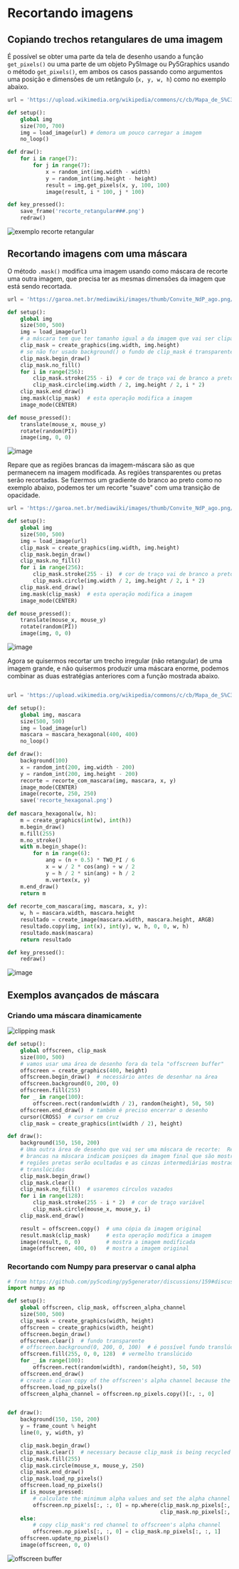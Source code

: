 # Recortando imagens

## Copiando trechos retangulares de uma imagem

É possível se obter uma parte da tela de desenho usando a função `get_pixels()` ou uma parte de um objeto Py5Image ou Py5Graphics usando o método `get_pixels()`, em ambos os casos passando como argumentos uma posição e dimensões de um retângulo (`x, y, w, h`) como no exemplo abaixo.

```python
url = 'https://upload.wikimedia.org/wikipedia/commons/c/cb/Mapa_de_S%C3%A3o_Paulo_-_1924.jpg'

def setup():
    global img
    size(700, 700)
    img = load_image(url) # demora um pouco carregar a imagem
    no_loop()

def draw():
    for i in range(7):
        for j in range(7):
            x = random_int(img.width - width)
            y = random_int(img.height - height)
            result = img.get_pixels(x, y, 100, 100)
            image(result, i * 100, j * 100)

def key_pressed():
    save_frame('recorte_retangular###.png')
    redraw()
```

![exemplo recorte retangular](assets/recorte_retangular.png)

## Recortando imagens com uma máscara

O método `.mask()` modifica uma imagem usando como máscara de recorte uma outra imagem, que precisa ter as mesmas dimensões da imagem que está sendo recortada. 

```python
url = 'https://garoa.net.br/mediawiki/images/thumb/Convite_NdP_ago.png/750px-Convite_NdP_ago.png'

def setup():
    global img
    size(500, 500)
    img = load_image(url)
    # a máscara tem que ter tamanho igual a da imagem que vai ser clipada
    clip_mask = create_graphics(img.width, img.height)
    # se não for usado background() o fundo de clip_mask é transparente
    clip_mask.begin_draw() 
    clip_mask.no_fill()
    for i in range(256):
        clip_mask.stroke(255 - i)  # cor de traço vai de branco a preto
        clip_mask.circle(img.width / 2, img.height / 2, i * 2)
    clip_mask.end_draw()
    img.mask(clip_mask)  # esta operação modifica a imagem
    image_mode(CENTER)

def mouse_pressed():
    translate(mouse_x, mouse_y)
    rotate(random(PI))
    image(img, 0, 0)
```

![image](assets/recorte_circular.png)

Repare que as regiões brancas da imagem-máscara são as que permanecem na imagem modificada. As regiões transparentes ou pretas serão recortadas. Se fizermos um gradiente do branco ao preto como no exemplo abaixo, podemos ter um recorte "suave" com uma transição de opacidade. 

```python
url = 'https://garoa.net.br/mediawiki/images/thumb/Convite_NdP_ago.png/750px-Convite_NdP_ago.png'

def setup():
    global img
    size(500, 500)
    img = load_image(url)
    clip_mask = create_graphics(img.width, img.height)
    clip_mask.begin_draw()
    clip_mask.no_fill()
    for i in range(256):
        clip_mask.stroke(255 - i)  # cor de traço vai de branco a preto
        clip_mask.circle(img.width / 2, img.height / 2, i * 2)
    clip_mask.end_draw()
    img.mask(clip_mask)  # esta operação modifica a imagem
    image_mode(CENTER)

def mouse_pressed():
    translate(mouse_x, mouse_y)
    rotate(random(PI))
    image(img, 0, 0)
```

![image](https://user-images.githubusercontent.com/3694604/188531711-8143041d-515d-41ab-ab81-d6d494d0c45c.png)

Agora se quisermos recortar um trecho irregular (não retangular) de uma imagem grande, e não quisermos produzir uma máscara enorme, podemos combinar as duas estratégias anteriores com a função mostrada abaixo.

```python

url = 'https://upload.wikimedia.org/wikipedia/commons/c/cb/Mapa_de_S%C3%A3o_Paulo_-_1924.jpg'

def setup():
    global img, mascara
    size(500, 500)
    img = load_image(url)
    mascara = mascara_hexagonal(400, 400)
    no_loop()

def draw():
    background(100)
    x = random_int(200, img.width - 200)
    y = random_int(200, img.height - 200)
    recorte = recorte_com_mascara(img, mascara, x, y)
    image_mode(CENTER)
    image(recorte, 250, 250)          
    save('recorte_hexagonal.png')
    
def mascara_hexagonal(w, h):
    m = create_graphics(int(w), int(h))
    m.begin_draw()
    m.fill(255)
    m.no_stroke()
    with m.begin_shape():
        for n in range(6):
            ang = (n + 0.5) * TWO_PI / 6 
            x = w / 2 * cos(ang) + w / 2
            y = h / 2 * sin(ang) + h / 2
            m.vertex(x, y)
    m.end_draw()
    return m
         
def recorte_com_mascara(img, mascara, x, y):    
    w, h = mascara.width, mascara.height
    resultado = create_image(mascara.width, mascara.height, ARGB)
    resultado.copy(img, int(x), int(y), w, h, 0, 0, w, h)
    resultado.mask(mascara)
    return resultado

def key_pressed():
    redraw()

```

![image](assets/recorte_hexagonal.png)

## Exemplos avançados de máscara

### Criando uma máscara dinamicamente

![clipping mask](https://user-images.githubusercontent.com/3694604/188624349-0c7e0880-ad0d-47f1-b594-26da4393d459.png)

```python
def setup():
    global offscreen, clip_mask
    size(800, 500)
    # vamos usar uma área de desenho fora da tela "offscreen buffer"
    offscreen = create_graphics(400, height)
    offscreen.begin_draw()  # necessário antes de desenhar na área
    offscreen.background(0, 200, 0)
    offscreen.fill(255)
    for _ in range(100):
        offscreen.rect(random(width / 2), random(height), 50, 50)
    offscreen.end_draw()  # também é preciso encerrar o desenho
    cursor(CROSS)  # cursor em cruz
    clip_mask = create_graphics(int(width / 2), height)

def draw():
    background(150, 150, 200)
    # Uma outra área de desenho que vai ser uma máscara de recorte:  Regiões
    # brancas na máscara indicam posiçoes da imagem final que são mostradas,
    # regiões pretas serão ocultadas e as cinzas intermediárias mostradas
    # translúcidas
    clip_mask.begin_draw()
    clip_mask.clear()
    clip_mask.no_fill()  # usaremos círculos vazados
    for i in range(128):
        clip_mask.stroke(255 - i * 2)  # cor de traço variável
        clip_mask.circle(mouse_x, mouse_y, i)
    clip_mask.end_draw()

    result = offscreen.copy()  # uma cópia da imagem original
    result.mask(clip_mask)     # esta operação modifica a imagem
    image(result, 0, 0)        # mostra a imagem modificada
    image(offscreen, 400, 0)   # mostra a imagem original
```

### Recortando com Numpy para preservar o canal alpha

```python
# from https://github.com/py5coding/py5generator/discussions/159#discussioncomment-3567982
import numpy as np

def setup():
    global offscreen, clip_mask, offscreen_alpha_channel
    size(500, 500)
    clip_mask = create_graphics(width, height)
    offscreen = create_graphics(width, height)
    offscreen.begin_draw()
    offscreen.clear()  # fundo transparente
    # offscreen.background(0, 200, 0, 100)  # é possível fundo translúcido
    offscreen.fill(255, 0, 0, 128)  # vermelho translúcido
    for _ in range(100):
        offscreen.rect(random(width), random(height), 50, 50)
    offscreen.end_draw()
    # create a clean copy of the offscreen's alpha channel because the draw() method will ruin it
    offscreen.load_np_pixels()
    offscreen_alpha_channel = offscreen.np_pixels.copy()[:, :, 0]


def draw():
    background(150, 150, 200)
    y = frame_count % height
    line(0, y, width, y)

    clip_mask.begin_draw()
    clip_mask.clear()  # necessary because clip_mask is being recycled
    clip_mask.fill(255)
    clip_mask.circle(mouse_x, mouse_y, 250)
    clip_mask.end_draw()
    clip_mask.load_np_pixels()
    offscreen.load_np_pixels()
    if is_mouse_pressed:
        # calculate the minimum alpha values and set the alpha channel to that
        offscreen.np_pixels[:, :, 0] = np.where(clip_mask.np_pixels[:, :, 0] < offscreen_alpha_channel,
                                                clip_mask.np_pixels[:, :, 0], offscreen_alpha_channel)
    else:
        # copy clip_mask's red channel to offscreen's alpha channel
        offscreen.np_pixels[:, :, 0] = clip_mask.np_pixels[:, :, 1]
    offscreen.update_np_pixels()
    image(offscreen, 0, 0)
```

![offscreen buffer](assets/offscreen_buffer.gif)
